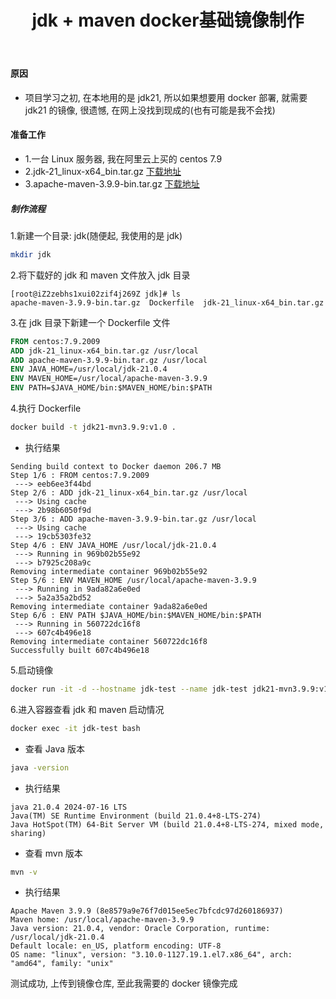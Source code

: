 ﻿---
layout: mypost
title: jdk + maven  docker基础镜像制作
categories: [ Java, maven, Docker, 后端 ]
---

#### 原因

- 项目学习之初, 在本地用的是 jdk21, 所以如果想要用 docker 部署, 就需要 jdk21 的镜像, 很遗憾, 在网上没找到现成的(也有可能是我不会找)

#### 准备工作

- 1.一台 Linux 服务器, 我在阿里云上买的 centos 7.9
- 2.jdk-21_linux-x64_bin.tar.gz   [下载地址](https://www.oracle.com/cn/java/technologies/downloads/#java21)
- 3.apache-maven-3.9.9-bin.tar.gz    [下载地址](https://maven.apache.org/download.cgi)

##### 制作流程

1.新建一个目录: jdk(随便起, 我使用的是 jdk)

```bash
mkdir jdk
```

2.将下载好的 jdk 和 maven 文件放入 jdk 目录

```
[root@iZ2zebhs1xui02zif4j269Z jdk]# ls
apache-maven-3.9.9-bin.tar.gz  Dockerfile  jdk-21_linux-x64_bin.tar.gz
```

3.在 jdk 目录下新建一个 Dockerfile 文件

```dockerfile
FROM centos:7.9.2009
ADD jdk-21_linux-x64_bin.tar.gz /usr/local
ADD apache-maven-3.9.9-bin.tar.gz /usr/local
ENV JAVA_HOME=/usr/local/jdk-21.0.4
ENV MAVEN_HOME=/usr/local/apache-maven-3.9.9
ENV PATH=$JAVA_HOME/bin:$MAVEN_HOME/bin:$PATH
```

4.执行 Dockerfile

```bash
docker build -t jdk21-mvn3.9.9:v1.0 .
```

- 执行结果

```
Sending build context to Docker daemon 206.7 MB
Step 1/6 : FROM centos:7.9.2009
 ---> eeb6ee3f44bd
Step 2/6 : ADD jdk-21_linux-x64_bin.tar.gz /usr/local
 ---> Using cache
 ---> 2b98b6050f9d
Step 3/6 : ADD apache-maven-3.9.9-bin.tar.gz /usr/local
 ---> Using cache
 ---> 19cb5303fe32
Step 4/6 : ENV JAVA_HOME /usr/local/jdk-21.0.4
 ---> Running in 969b02b55e92
 ---> b7925c208a9c
Removing intermediate container 969b02b55e92
Step 5/6 : ENV MAVEN_HOME /usr/local/apache-maven-3.9.9
 ---> Running in 9ada82a6e0ed
 ---> 5a2a35a2bd52
Removing intermediate container 9ada82a6e0ed
Step 6/6 : ENV PATH $JAVA_HOME/bin:$MAVEN_HOME/bin:$PATH
 ---> Running in 560722dc16f8
 ---> 607c4b496e18
Removing intermediate container 560722dc16f8
Successfully built 607c4b496e18
```

5.启动镜像

```bash
docker run -it -d --hostname jdk-test --name jdk-test jdk21-mvn3.9.9:v1.0
```

6.进入容器查看 jdk 和 maven 启动情况

```bash
docker exec -it jdk-test bash
```

- 查看 Java 版本

```bash
java -version
```

- 执行结果

```
java 21.0.4 2024-07-16 LTS
Java(TM) SE Runtime Environment (build 21.0.4+8-LTS-274)
Java HotSpot(TM) 64-Bit Server VM (build 21.0.4+8-LTS-274, mixed mode, sharing)
```

- 查看 mvn 版本

```bash
mvn -v
```

- 执行结果

```
Apache Maven 3.9.9 (8e8579a9e76f7d015ee5ec7bfcdc97d260186937)
Maven home: /usr/local/apache-maven-3.9.9
Java version: 21.0.4, vendor: Oracle Corporation, runtime: /usr/local/jdk-21.0.4
Default locale: en_US, platform encoding: UTF-8
OS name: "linux", version: "3.10.0-1127.19.1.el7.x86_64", arch: "amd64", family: "unix"
```

测试成功, 上传到镜像仓库, 至此我需要的 docker 镜像完成
